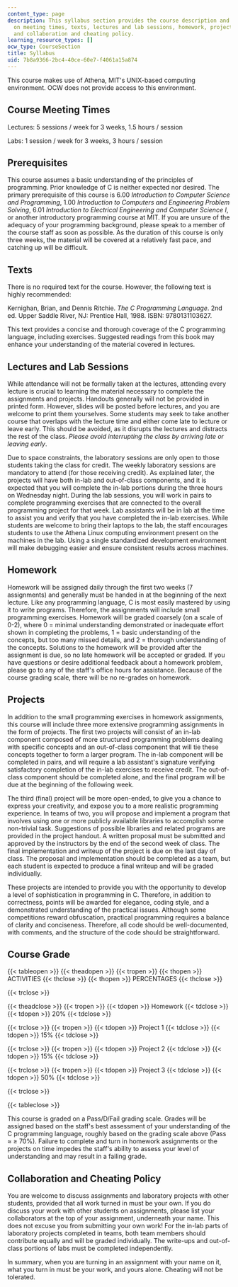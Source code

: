 ```yaml
---
content_type: page
description: This syllabus section provides the course description and information
  on meeting times, texts, lectures and lab sessions, homework, projects, grading,
  and collaboration and cheating policy.
learning_resource_types: []
ocw_type: CourseSection
title: Syllabus
uid: 7b8a9366-2bc4-40ce-60e7-f4061a15a874
---
```


This course makes use of Athena, MIT's UNIX-based computing environment. OCW does not provide access to this environment.

Course Meeting Times
--------------------

Lectures: 5 sessions / week for 3 weeks, 1.5 hours / session

Labs: 1 session / week for 3 weeks, 3 hours / session

Prerequisites
-------------

This course assumes a basic understanding of the principles of programming. Prior knowledge of C is neither expected nor desired. The primary prerequisite of this course is 6.00 _Introduction to Computer Science and Programming_, 1.00 _Introduction to Computers and Engineering Problem Solving_, 6.01 _Introduction to Electrical Engineering and Computer Science I_, or another introductory programming course at MIT. If you are unsure of the adequacy of your programming background, please speak to a member of the course staff as soon as possible. As the duration of this course is only three weeks, the material will be covered at a relatively fast pace, and catching up will be difficult.

Texts
-----

There is no required text for the course. However, the following text is highly recommended:

Kernighan, Brian, and Dennis Ritchie. _The C Programming Language_. 2nd ed. Upper Saddle River, NJ: Prentice Hall, 1988. ISBN: 9780131103627.

This text provides a concise and thorough coverage of the C programming language, including exercises. Suggested readings from this book may enhance your understanding of the material covered in lectures.

Lectures and Lab Sessions
-------------------------

While attendance will not be formally taken at the lectures, attending every lecture is crucial to learning the material necessary to complete the assignments and projects. Handouts generally will not be provided in printed form. However, slides will be posted before lectures, and you are welcome to print them yourselves. Some students may seek to take another course that overlaps with the lecture time and either come late to lecture or leave early. This should be avoided, as it disrupts the lectures and distracts the rest of the class. _Please avoid interrupting the class by arriving late or leaving early_.

Due to space constraints, the laboratory sessions are only open to those students taking the class for credit. The weekly laboratory sessions are mandatory to attend (for those receiving credit). As explained later, the projects will have both in-lab and out-of-class components, and it is expected that you will complete the in-lab portions during the three hours on Wednesday night. During the lab sessions, you will work in pairs to complete programming exercises that are connected to the overall programming project for that week. Lab assistants will be in lab at the time to assist you and verify that you have completed the in-lab exercises. While students are welcome to bring their laptops to the lab, the staff encourages students to use the Athena Linux computing environment present on the machines in the lab. Using a single standardized development environment will make debugging easier and ensure consistent results across machines.

Homework
--------

Homework will be assigned daily through the first two weeks (7 assignments) and generally must be handed in at the beginning of the next lecture. Like any programming language, C is most easily mastered by using it to write programs. Therefore, the assignments will include small programming exercises. Homework will be graded coarsely (on a scale of 0-2), where 0 = minimal understanding demonstrated or inadequate effort shown in completing the problems, 1 = basic understanding of the concepts, but too many missed details, and 2 = thorough understanding of the concepts. Solutions to the homework will be provided after the assignment is due, so no late homework will be accepted or graded. If you have questions or desire additional feedback about a homework problem, please go to any of the staff's office hours for assistance. Because of the course grading scale, there will be no re-grades on homework.

Projects
--------

In addition to the small programming exercises in homework assignments, this course will include three more extensive programming assignments in the form of projects. The first two projects will consist of an in-lab component composed of more structured programming problems dealing with specific concepts and an out-of-class component that will tie these concepts together to form a larger program. The in-lab component will be completed in pairs, and will require a lab assistant's signature verifying satisfactory completion of the in-lab exercises to receive credit. The out-of-class component should be completed alone, and the final program will be due at the beginning of the following week.

The third (final) project will be more open-ended, to give you a chance to express your creativity, and expose you to a more realistic programming experience. In teams of two, you will propose and implement a program that involves using one or more publicly available libraries to accomplish some non-trivial task. Suggestions of possible libraries and related programs are provided in the project handout. A written proposal must be submitted and approved by the instructors by the end of the second week of class. The final implementation and writeup of the project is due on the last day of class. The proposal and implementation should be completed as a team, but each student is expected to produce a final writeup and will be graded individually.

These projects are intended to provide you with the opportunity to develop a level of sophistication in programming in C. Therefore, in addition to correctness, points will be awarded for elegance, coding style, and a demonstrated understanding of the practical issues. Although some competitions reward obfuscation, practical programming requires a balance of clarity and conciseness. Therefore, all code should be well-documented, with comments, and the structure of the code should be straightforward.

Course Grade
------------

{{< tableopen >}}
{{< theadopen >}}
{{< tropen >}}
{{< thopen >}}
ACTIVITIES
{{< thclose >}}
{{< thopen >}}
PERCENTAGES
{{< thclose >}}

{{< trclose >}}

{{< theadclose >}}
{{< tropen >}}
{{< tdopen >}}
Homework
{{< tdclose >}}
{{< tdopen >}}
20%
{{< tdclose >}}

{{< trclose >}}
{{< tropen >}}
{{< tdopen >}}
Project 1
{{< tdclose >}}
{{< tdopen >}}
15%
{{< tdclose >}}

{{< trclose >}}
{{< tropen >}}
{{< tdopen >}}
Project 2
{{< tdclose >}}
{{< tdopen >}}
15%
{{< tdclose >}}

{{< trclose >}}
{{< tropen >}}
{{< tdopen >}}
Project 3
{{< tdclose >}}
{{< tdopen >}}
50%
{{< tdclose >}}

{{< trclose >}}

{{< tableclose >}}

This course is graded on a Pass/D/Fail grading scale. Grades will be assigned based on the staff's best assessment of your understanding of the C programming language, roughly based on the grading scale above (Pass ≈ ≥ 70%). Failure to complete and turn in homework assignments or the projects on time impedes the staff's ability to assess your level of understanding and may result in a failing grade.

Collaboration and Cheating Policy
---------------------------------

You are welcome to discuss assignments and laboratory projects with other students, provided that all work turned in must be your own. If you do discuss your work with other students on assignments, please list your collaborators at the top of your assignment, underneath your name. This does not excuse you from submitting your own work! For the in-lab parts of laboratory projects completed in teams, both team members should contribute equally and will be graded individually. The write-ups and out-of-class portions of labs must be completed independently.

In summary, when you are turning in an assignment with your name on it, what you turn in must be your work, and yours alone. Cheating will not be tolerated.